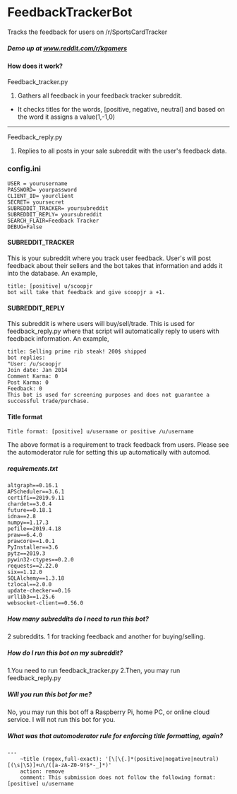 # FeedbackTrackerBot
 Tracks the feedback for users on /r/SportsCardTracker
 
##### Demo up at www.reddit.com/r/kgamers
 
 #### How does it work?
Feedback_tracker.py
1. Gathers all feedback in your feedback tracker subreddit.
* It checks titles for the words, [positive, negative, neutral] and based on the word it assigns a value(1,-1,0)
------
Feedback_reply.py
1. Replies to all posts in your sale subreddit with the user's feedback data.
 
 ### config.ini
 ```
USER = yourusername
PASSWORD= yourpassword
CLIENT_ID= yourclient
SECRET= yoursecret
SUBREDDIT_TRACKER= yoursubreddit
SUBREDDIT_REPLY= yoursubreddit
SEARCH_FLAIR=Feedback Tracker
DEBUG=False
```

#### SUBREDDIT_TRACKER
This is your subreddit where you track user feedback.  User's will post feedback about their sellers and the bot takes that information and adds it into the database. An example,

```
title: [positive] u/scoopjr
bot will take that feedback and give scoopjr a +1.
```

#### SUBREDDIT_REPLY
This subreddit is where users will buy/sell/trade.  This is used for feedback_reply.py where that script will automatically reply to users with feedback information.  An example,
```
title: Selling prime rib steak! 200$ shipped
bot replies:
"User: /u/scoopjr
Join date: Jan 2014
Comment Karma: 0
Post Karma: 0
Feedback: 0
This bot is used for screening purposes and does not guarantee a successful trade/purchase.  
```


#### Title format
```
Title format: [positive] u/username or positive /u/username

```
The above format is a requirement to track feedback from users.  Please see the automoderator rule for setting this up automatically with automod.


##### requirements.txt
```
altgraph==0.16.1
APScheduler==3.6.1
certifi==2019.9.11
chardet==3.0.4
future==0.18.1
idna==2.8
numpy==1.17.3
pefile==2019.4.18
praw==6.4.0
prawcore==1.0.1
PyInstaller==3.6
pytz==2019.3
pywin32-ctypes==0.2.0
requests==2.22.0
six==1.12.0
SQLAlchemy==1.3.18
tzlocal==2.0.0
update-checker==0.16
urllib3==1.25.6
websocket-client==0.56.0

```
##### How many subreddits do I need to run this bot?
2 subreddits. 1 for tracking feedback and another for buying/selling.

##### How do I run this bot on my subreddit?
1.You need to run feedback_tracker.py
2.Then, you may run feedback_reply.py

##### Will you run this bot for me?
No, you may run this bot off a Raspberry Pi, home PC, or online cloud service.  I will not run this bot for you.

##### What was that automoderator rule for enforcing title formatting, again?
```
---
    ~title (regex,full-exact): '[\[\{.]*(positive|negative|neutral)[(\s|\S)]+u\/([a-zA-Z0-9!$*-_]*)'
    action: remove
    comment: This submission does not follow the following format: [positive] u/username
```
